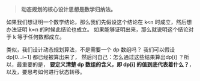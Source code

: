 > **动态规划的核心设计思想是数学归纳法。**

如果我们想证明一个数学结论，那么我们先假设这个结论在 k<n 时成立，然后想办法证明 k=n 的时候此结论也成立。
如果能够证明出来，那么就说明这个结论对于 k 等于任何数都成立。

类似，我们设计动态规划算法，不是需要一个 dp 数组吗？
我们可以假设 dp[0...i−1] 都已经被算出来了，
然后问自己：怎么通过这些结果算出dp[i] ？所以，最重要的是，
**要定义清楚 dp 数组的含义，即 dp[i] 的值到底代表着什么？**，
以及，要思考如何进行状态转移。
                                


